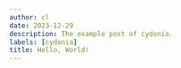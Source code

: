 ```yaml
---
author: cl
date: 2023-12-29
description: The example post of cydonia.
labels: [cydonia]
title: Hello, World!
---
```

